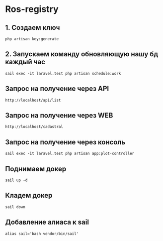 # Ros-registry

## 1. Создаем ключ
```
php artisan key:generate
```

## 2. Запускаем команду обновляющую нашу бд каждый час
```
sail exec -it laravel.test php artisan schedule:work
```

## Запрос на получение через API
```
http://localhost/api/list
```

## Запрос на получение через WEB
```
http://localhost/cadastral
```

## Запрос на получение через консоль
```
sail exec -it laravel.test php artisan app:plot-controller
```

## Поднимаем докер
```
sail up -d
```

## Кладем докер
```
sail down
```

## Добавление алиаса к sail
```
alias sail='bash vendor/bin/sail'
```
